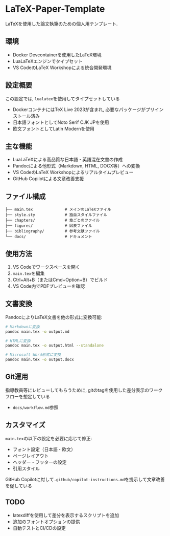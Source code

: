# LaTeX-Paper-Template

LaTeXを使用した論文執筆のための個人用テンプレート.

## 環境

* Docker Devcontainerを使用したLaTeX環境
* LuaLaTeXエンジンでタイプセット
* VS CodeのLaTeX Workshopによる統合開発環境

## 設定概要

この設定では, `lualatex`を使用してタイプセットしている

* DockerコンテナにはTeX Live 2023が含まれ, 必要なパッケージがプリインストール済み
* 日本語フォントとしてNoto Serif CJK JPを使用
* 欧文フォントとしてLatin Modernを使用

## 主な機能

* LuaLaTeXによる高品質な日本語・英語混在文書の作成
* Pandocによる他形式（Markdown, HTML, DOCX等）への変換
* VS CodeのLaTeX Workshopによるリアルタイムプレビュー
* GitHub Copilotによる文章改善支援

## ファイル構成

```text
├── main.tex              # メインのLaTeXファイル
├── style.sty             # 独自スタイルファイル
├── chapters/             # 章ごとのファイル
├── figures/              # 図表ファイル
├── bibliography/         # 参考文献ファイル
└── docs/                 # ドキュメント
```

## 使用方法

1. VS Codeでワークスペースを開く
2. `main.tex`を編集
3. Ctrl+Alt+B（またはCmd+Option+B）でビルド
4. VS Code内でPDFプレビューを確認

## 文書変換

PandocによりLaTeX文書を他の形式に変換可能:

```bash
# Markdownに変換
pandoc main.tex -o output.md

# HTMLに変換
pandoc main.tex -o output.html --standalone

# Microsoft Word形式に変換
pandoc main.tex -o output.docx
```

## Git運用

指導教員等にレビューしてもらうために, gitのtagを使用した差分表示のワークフローを想定している

* `docs/workflow.md`参照

## カスタマイズ

`main.tex`の以下の設定を必要に応じて修正:

* フォント設定（日本語・欧文）
* ページレイアウト
* ヘッダー・フッターの設定
* 引用スタイル

GitHub Copilotに対して`.github/copilot-instructions.md`を提示して文章改善を促している

## TODO

* latexdiffを使用して差分を表示するスクリプトを追加
* 追加のフォントオプションの提供
* 自動テストとCI/CDの設定
